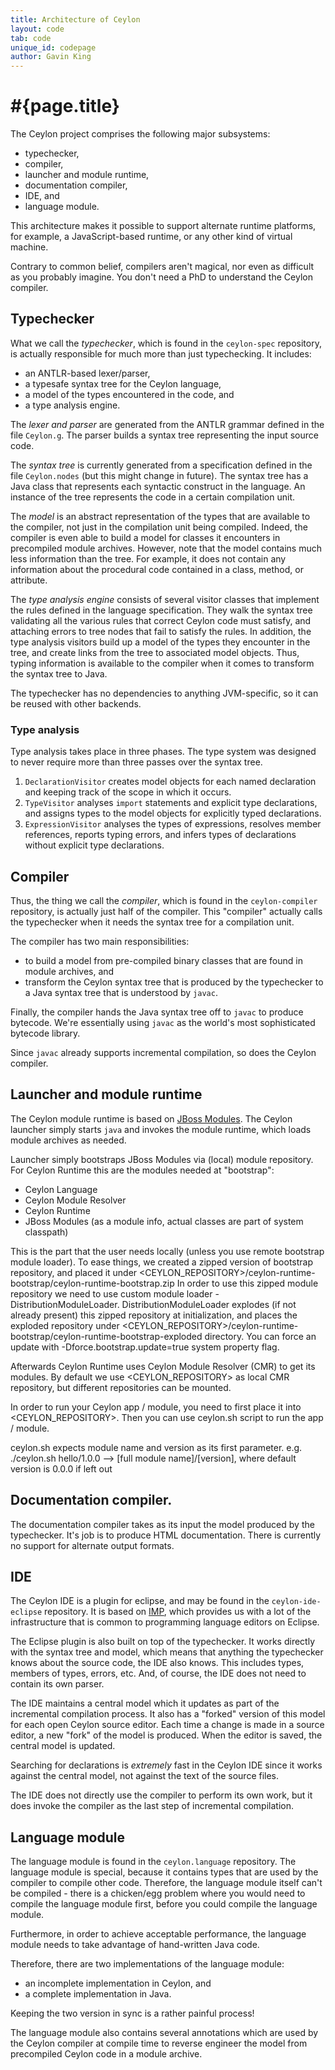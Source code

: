 ```yaml
---
title: Architecture of Ceylon
layout: code
tab: code
unique_id: codepage
author: Gavin King
---
```

# #{page.title}

The Ceylon project comprises the following major subsystems:

- typechecker,
- compiler,
- launcher and module runtime,
- documentation compiler,
- IDE, and
- language module.

This architecture makes it possible to support alternate runtime 
platforms, for example, a JavaScript-based runtime, or any other 
kind of virtual machine.

Contrary to common belief, compilers aren't magical, nor even as
difficult as you probably imagine. You don't need a PhD to 
understand the Ceylon compiler.

## Typechecker

What we call the *typechecker*, which is found in the `ceylon-spec` 
repository, is actually responsible for much more than just
typechecking. It includes:

* an ANTLR-based lexer/parser,
* a typesafe syntax tree for the Ceylon language,
* a model of the types encountered in the code, and
* a type analysis engine.

The *lexer and parser* are generated from the ANTLR grammar 
defined in the file `Ceylon.g`. The parser builds a syntax 
tree representing the input source code.

The *syntax tree* is currently generated from a specification 
defined in the file `Ceylon.nodes` (but this might change in 
future). The syntax tree has a Java class that represents each
syntactic construct in the language. An instance of the tree
represents the code in a certain compilation unit.

The *model* is an abstract representation of the types that
are available to the compiler, not just in the compilation 
unit being compiled. Indeed, the compiler is even able to 
build a model for classes it encounters in precompiled
module archives. However, note that the model contains much
less information than the tree. For example, it does not
contain any information about the procedural code contained
in a class, method, or attribute.

The *type analysis engine* consists of several visitor classes
that implement the rules defined in the language specification. 
They walk the syntax tree validating all the various rules that 
correct Ceylon code must satisfy, and attaching errors to tree
nodes that fail to satisfy the rules. In addition, the type
analysis visitors build up a model of the types they encounter
in the tree, and create links from the tree to associated model 
objects. Thus, typing information is available to the compiler 
when it comes to transform the syntax tree to Java.

The typechecker has no dependencies to anything JVM-specific,
so it can be reused with other backends.

### Type analysis

Type analysis takes place in three phases. The type system 
was designed to never require more than three passes over 
the syntax tree.

1. `DeclarationVisitor` creates model objects for each named
   declaration and keeping track of the scope in which it
   occurs.
2. `TypeVisitor` analyses `import` statements and explicit 
   type declarations, and assigns types to the model objects 
   for explicitly typed declarations.
3. `ExpressionVisitor` analyses the types of expressions,
   resolves member references, reports typing errors, and 
   infers types of declarations without explicit type 
   declarations.

## Compiler

Thus, the thing we call the *compiler*, which is found in the 
`ceylon-compiler` repository, is actually just half of the 
compiler. This "compiler" actually calls the typechecker when 
it needs the syntax tree for a compilation unit.

The compiler has two main responsibilities:

* to build a model from pre-compiled binary classes that are
  found in module archives, and
* transform the Ceylon syntax tree that is produced by the
  typechecker to a Java syntax tree that is understood by
  `javac`.

Finally, the compiler hands the Java syntax tree off to `javac` 
to produce bytecode. We're essentially using `javac` as the 
world's most sophisticated bytecode library.

Since `javac` already supports incremental compilation, so does 
the Ceylon compiler.

## Launcher and module runtime

The Ceylon module runtime is based on 
[JBoss Modules](http://relation.to/Bloggers/ModularizedJavaWithJBossModules). 
The Ceylon launcher simply starts `java` and invokes the module
runtime, which loads module archives as needed.

Launcher simply bootstraps JBoss Modules via (local) module repository.
For Ceylon Runtime this are the modules needed at "bootstrap":
 * Ceylon Language
 * Ceylon Module Resolver
 * Ceylon Runtime
 * JBoss Modules (as a module info, actual classes are part of system classpath)

This is the part that the user needs locally (unless you use remote bootstrap module loader).
To ease things, we created a zipped version of bootstrap repository,
and placed it under <CEYLON_REPOSITORY>/ceylon-runtime-bootstrap/ceylon-runtime-bootstrap.zip
In order to use this zipped module repository we need to use custom module loader - DistributionModuleLoader.
DistributionModuleLoader explodes (if not already present) this zipped repository at initialization,
and places the exploded repository under <CEYLON_REPOSITORY>/ceylon-runtime-bootstrap/ceylon-runtime-bootstrap-exploded directory.
You can force an update with -Dforce.bootstrap.update=true system property flag.

Afterwards Ceylon Runtime uses Ceylon Module Resolver (CMR) to get its modules.
By default we use <CEYLON_REPOSITORY> as local CMR repository, but different repositories can be mounted.
 
In order to run your Ceylon app / module, you need to first place it into <CEYLON_REPOSITORY>.
Then you can use ceylon.sh script to run the app / module.

ceylon.sh expects module name and version as its first parameter.
e.g. ./ceylon.sh hello/1.0.0 --> [full module name]/[version], where default version is 0.0.0 if left out

## Documentation compiler.

The documentation compiler takes as its input the model produced 
by the typechecker. It's job is to produce HTML documentation.
There is currently no support for alternate output formats.

## IDE

The Ceylon IDE is a plugin for eclipse, and may be found in the
`ceylon-ide-eclipse` repository. It is based on 
[IMP](http://eclipse.org/imp/), which provides us with a lot of 
the infrastructure that is common to programming language
editors on Eclipse.

The Eclipse plugin is also built on top of the typechecker. It 
works directly with the syntax tree and model, which means that 
anything the typechecker knows about the source code, the IDE 
also knows. This includes types, members of types, errors, etc. 
And, of course, the IDE does not need to contain its own parser.

The IDE maintains a central model which it updates as part of 
the incremental compilation process. It also has a "forked" 
version of this model for each open Ceylon source editor. Each 
time a change is made in a source editor, a new "fork" of the 
model is produced. When the editor is saved, the central model 
is updated. 

Searching for declarations is *extremely* fast in the Ceylon IDE 
since it works against the central model, not against the text 
of the source files.

The IDE does not directly use the compiler to perform its own
work, but it does invoke the compiler as the last step of
incremental compilation.

## Language module

The language module is found in the `ceylon.language` repository.
The language module is special, because it contains types that
are used by the compiler to compile other code. Therefore, the 
language module itself can't be compiled - there is a 
chicken/egg problem where you would need to compile the language
module first, before you could compile the language module.

Furthermore, in order to achieve acceptable performance, the
language module needs to take advantage of hand-written Java
code.

Therefore, there are two implementations of the language module:

* an incomplete implementation in Ceylon, and
* a complete implementation in Java. 

Keeping the two version in sync is a rather painful process!

The language module also contains several annotations which are
used by the Ceylon compiler at compile time to reverse engineer
the model from precompiled Ceylon code in a module archive.
